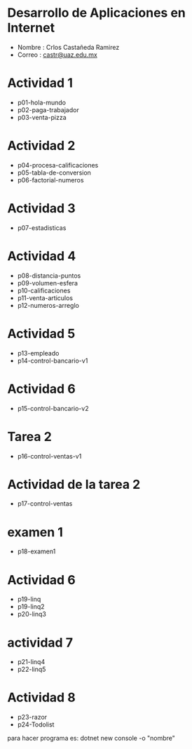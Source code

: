 # Desarrollo de Aplicaciones en Internet

- Nombre : Crlos Castañeda Ramirez
- Correo : castr@uaz.edu.mx

# Actividad 1

- p01-hola-mundo
- p02-paga-trabajador
- p03-venta-pizza

# Actividad 2

- p04-procesa-calificaciones
- p05-tabla-de-conversion
- p06-factorial-numeros

# Actividad 3
- p07-estadisticas

# Actividad 4
- p08-distancia-puntos
- p09-volumen-esfera
- p10-calificaciones
- p11-venta-articulos
- p12-numeros-arreglo

# Actividad 5

- p13-empleado
- p14-control-bancario-v1

# Actividad 6 
- p15-control-bancario-v2

# Tarea 2
- p16-control-ventas-v1 

# Actividad de la tarea 2
- p17-control-ventas

# examen 1
- p18-examen1

# Actividad 6
- p19-linq
- p19-linq2
- p20-linq3

# actividad 7
- p21-linq4
- p22-linq5

# Actividad 8 
- p23-razor
- p24-Todolist

para hacer programa es: dotnet new console -o "nombre"